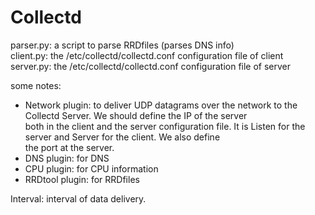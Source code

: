# Collectd

parser.py: a script to parse RRDfiles (parses DNS info)  
client.py: the /etc/collectd/collectd.conf configuration file of client  
server.py: the /etc/collectd/collectd.conf configuration file of server  
  
some notes:  
- Network plugin: to deliver UDP datagrams over the network to the Collectd Server. We should define the IP of the server  
both in the client and the server configuration file. It is Listen for the server and Server for the client. We also define  
the port at the server.  
- DNS plugin: for DNS  
- CPU plugin: for CPU information
- RRDtool plugin: for RRDfiles  
  
Interval: interval of data delivery.  
